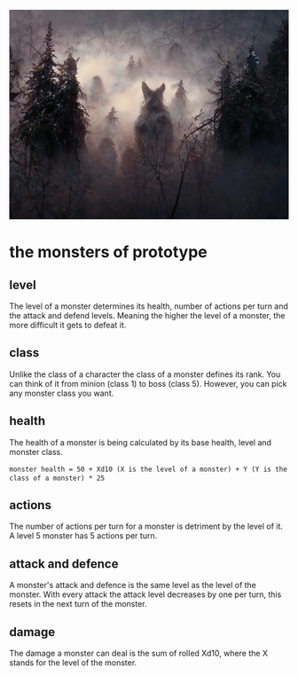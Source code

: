 ![](./images/monsters_cover.webp)

# the monsters of prototype

## level

The level of a monster determines its health, number of actions per turn and the attack and defend levels. Meaning the higher the level of a monster, the more difficult it gets to defeat it.

## class

Unlike the class of a character the class of a monster defines its rank. You can think of it from minion (class 1) to boss (class 5). However, you can pick any monster class you want.

## health

The health of a monster is being calculated by its base health, level and monster class.

```
monster health = 50 + Xd10 (X is the level of a monster) + Y (Y is the class of a monster) * 25
```

## actions

The number of actions per turn for a monster is detriment by the level of it. A level 5 monster has 5 actions per turn.

## attack and defence

A monster's attack and defence is the same level as the level of the monster. With every attack the attack level decreases by one per turn, this resets in the next turn of the monster.

## damage

The damage a monster can deal is the sum of rolled Xd10, where the X stands for the level of the monster.